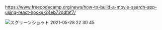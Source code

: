https://www.freecodecamp.org/news/how-to-build-a-movie-search-app-using-react-hooks-24eb72ddfaf7/


![スクリーンショット 2021-05-28 22 30 45](https://user-images.githubusercontent.com/17794682/119991391-5bf33600-c004-11eb-8dc4-6e3079e774e9.png)
